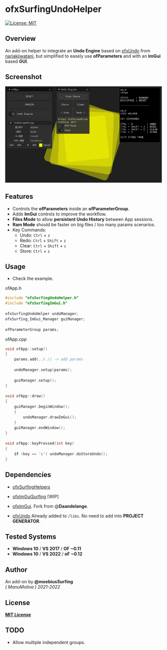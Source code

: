 # ofxSurfingUndoHelper
[![License: MIT](https://img.shields.io/badge/License-MIT-yellow.svg)](https://opensource.org/licenses/MIT)

## Overview
An add-on helper to integrate an **Undo Engine** based on [ofxUndo](https://github.com/nariakiiwatani/ofxUndo) from [nariakiiwatani](https://github.com/nariakiiwatani), but simplified to easely use **ofParameters** and with an **ImGui** based **GUI**. 

## Screenshot
![Screenshot](readme_images/Capture.PNG?raw=true "Screenshot")

## Features
- Controls the **ofParameters** inside an **ofParameterGroup**.
- Adds **ImGui** controls to improve the workflow.
- **Files Mode** to allow **persistent Undo History** between App sessions.
- **Ram Mode** should be faster on big files / too many params scenarios.
- Key Commands:  
  * Undo: ```Ctrl``` + ```z```  
  * Redo: ```Ctrl``` + ```Shift``` + ```z```  
  * Clear: ```Ctrl``` + ```Shift``` + ```c```  
  * Store: ```Ctrl``` + ```s```  

## Usage
- Check the example.
  
ofApp.h
```.cpp
#include "ofxSurfingUndoHelper.h"
#include "ofxSurfingImGui.h"

ofxSurfingUndoHelper undoManager;
ofxSurfing_ImGui_Manager guiManager;

ofParameterGroup params;

```

ofApp.cpp
```.cpp
void ofApp::setup()
{
    params.add(..) // -> add params

    undoManager.setup(params);

    guiManager.setup();
}

void ofApp::draw()
{
    guiManager.beginWindow();
    {
        undoManager.drawImGui();
    }
    guiManager.endWindow();
}

void ofApp::keyPressed(int key)
{
    if (key == 's') undoManager.doStoreUndo(); 
}
```

## Dependencies
* [ofxSurfingHelpers](https://github.com/moebiussurfing/ofxSurfingHelpers)  
* [ofxImGuiSurfing](https://github.com/moebiussurfing/ofxImGuiSurfing/) [WIP] 
* [ofxImGui](https://github.com/Daandelange/ofxImGui/). Fork from @**Daandelange**.  

* [ofxUndo](https://github.com/moebiussurfing/ofxUndo) Already added to `/libs`. No need to add into **PROJECT GENERATOR**.    

## Tested Systems
* **Windows 10** / **VS 2017** / **OF ~0.11**
* **Windows 10** / **VS 2022** / **oF ~0.12**

## Author
An add-on by **@moebiusSurfing**  
*( ManuMolina ) 2021-2022*  

## License
[**MIT License**](https://github.com/LICENSE)

## TODO
+ Allow multiple independent groups.
